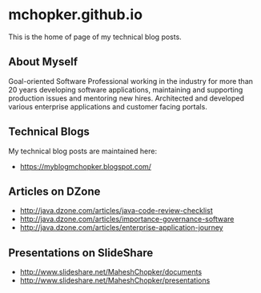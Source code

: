 # mchopker.github.io
This is the home of page of my technical blog posts.

## About Myself
Goal-oriented Software Professional working in the industry for more than 20 years developing software applications, maintaining and supporting production issues and mentoring new hires. Architected and developed various enterprise applications and customer facing portals.

## Technical Blogs
My technical blog posts are maintained here: 
* https://myblogmchopker.blogspot.com/

## Articles on DZone
* http://java.dzone.com/articles/java-code-review-checklist
* http://java.dzone.com/articles/importance-governance-software
* http://java.dzone.com/articles/enterprise-application-journey

## Presentations on SlideShare
* http://www.slideshare.net/MaheshChopker/documents
* http://www.slideshare.net/MaheshChopker/presentations
